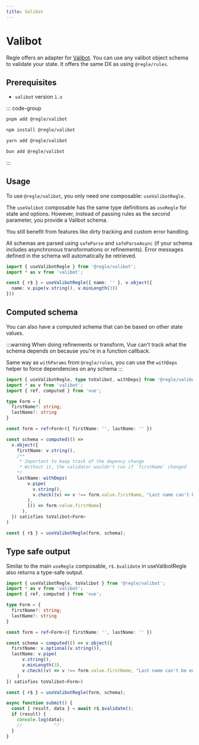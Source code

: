 ```yaml
---
title: Valibot
---
```


<script setup>
import QuickUsage from '../parts/components/valibot/QuickUsage.vue';
import ComputedSchema from '../parts/components/valibot/ComputedSchema.vue';
</script>

# Valibot <span data-title="valibot"></span>

Regle offers an adapter for [Valibot](https://valibot.dev/). You can use any valibot object schema to validate your state. It offers the same DX as using `@regle/rules`.

## Prerequisites

- `valibot` version `1.x`

::: code-group
```sh [pnpm]
pnpm add @regle/valibot
```

```sh [npm]
npm install @regle/valibot
```

```sh [yarn]
yarn add @regle/valibot
```

```sh [bun]
bun add @regle/valibot
```
:::



## Usage


To use `@regle/valibot`, you only need one composable: `useValibotRegle`.

The `useValibot` composable has the same type definitions as `useRegle` for state and options. However, instead of passing rules as the second parameter, you provide a Valibot schema.

You still benefit from features like dirty tracking and custom error handling.

All schemas are parsed using `safeParse` and `safeParseAsync` (if your schema includes asynchronous transformations or refinements). Error messages defined in the schema will automatically be retrieved.

```ts twoslash
import { useValibotRegle } from '@regle/valibot';
import * as v from 'valibot';

const { r$ } = useValibotRegle({ name: '' }, v.object({
  name: v.pipe(v.string(), v.minLength(3))
}))

```

<QuickUsage />


## Computed schema

You can also have a computed schema that can be based on other state values.

:::warning
When doing refinements or transform, Vue can't track what the schema depends on because you're in a function callback. 

Same way as `withParams` from `@regle/rules`, you can use the `withDeps` helper to force dependencies on any schema
:::

```ts twoslash
import { useValibotRegle, type toValibot, withDeps} from '@regle/valibot';
import * as v from 'valibot';
import { ref, computed } from 'vue';

type Form = {
  firstName?: string;
  lastName?: string
}

const form = ref<Form>({ firstName: '', lastName: '' })

const schema = computed(() => 
  v.object({
    firstName: v.string(),
    /** 
     * Important to keep track of the depency change
     * Without it, the validator wouldn't run if `firstName` changed
    */
    lastName: withDeps(
        v.pipe(
          v.string(),
          v.check((v) => v !== form.value.firstName, "Last name can't be equal to first name")
        ),
        [() => form.value.firstName]
      ),
  }) satisfies toValibot<Form>
)

const { r$ } = useValibotRegle(form, schema);

```

<ComputedSchema />


## Type safe output

Similar to the main `useRegle` composable, `r$.$validate` in useValibotRegle also returns a type-safe output.

```ts twoslash
import { useValibotRegle, toValibot } from '@regle/valibot';
import * as v from 'valibot';
import { ref, computed } from 'vue';

type Form = {
  firstName?: string;
  lastName?: string
}

const form = ref<Form>({ firstName: '', lastName: '' })

const schema = computed(() => v.object({
  firstName: v.optional(v.string()),
  lastName: v.pipe(
      v.string(),
      v.minLength(3),
      v.check((v) => v !== form.value.firstName, "Last name can't be equal to first name")
    )
}) satisfies toValibot<Form>)

const { r$ } = useValibotRegle(form, schema);

async function submit() {
  const { result, data } = await r$.$validate();
  if (result) {
    console.log(data);
    //            ^?
  }
}

```


